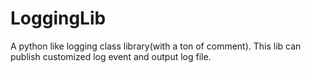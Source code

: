 # LoggingLib
 A python like logging class library(with a ton of comment). This lib can publish customized log event and output log file.
